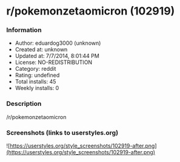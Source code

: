 # r/pokemonzetaomicron (102919)

### Information
- Author: eduardog3000 (unknown)
- Created at: unknown
- Updated at: 7/7/2014, 8:01:44 PM
- License: NO-REDISTRIBUTION
- Category: reddit
- Rating: undefined
- Total installs: 45
- Weekly installs: 0


### Description
/r/pokemonzetaomicron


### Screenshots (links to userstyles.org)
![https://userstyles.org/style_screenshots/102919-after.png](https://userstyles.org/style_screenshots/102919-after.png)


